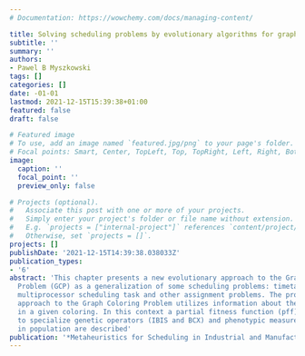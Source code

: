 ```yaml
---
# Documentation: https://wowchemy.com/docs/managing-content/

title: Solving scheduling problems by evolutionary algorithms for graph coloring problem
subtitle: ''
summary: ''
authors:
- Pawel B Myszkowski
tags: []
categories: []
date: -01-01
lastmod: 2021-12-15T15:39:38+01:00
featured: false
draft: false

# Featured image
# To use, add an image named `featured.jpg/png` to your page's folder.
# Focal points: Smart, Center, TopLeft, Top, TopRight, Left, Right, BottomLeft, Bottom, BottomRight.
image:
  caption: ''
  focal_point: ''
  preview_only: false

# Projects (optional).
#   Associate this post with one or more of your projects.
#   Simply enter your project's folder or file name without extension.
#   E.g. `projects = ["internal-project"]` references `content/project/deep-learning/index.md`.
#   Otherwise, set `projects = []`.
projects: []
publishDate: '2021-12-15T14:39:38.038033Z'
publication_types:
- '6'
abstract: 'This chapter presents a new evolutionary approach to the Graph Coloring
  Problem (GCP) as a generalization of some scheduling problems: timetabling, scheduling,
  multiprocessor scheduling task and other assignment problems. The proposed evolutionary
  approach to the Graph Coloring Problem utilizes information about the conflict localization
  in a given coloring. In this context a partial fitness function (pff) and its usage
  to specialize genetic operators (IBIS and BCX) and phenotypic measure of diversity
  in population are described'
publication: '*Metaheuristics for Scheduling in Industrial and Manufacturing Applications*'
---
```

